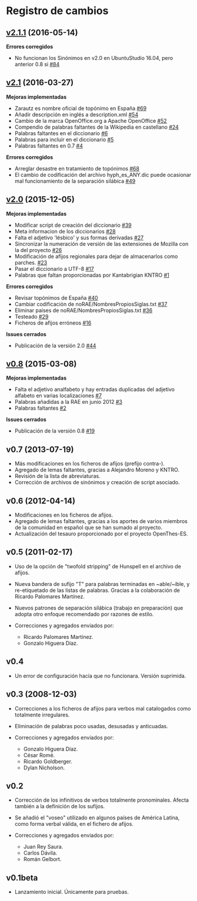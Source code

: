 # Registro de cambios
## [v2.1.1](https://github.com/sbosio/rla-es/tree/v2.1.1) (2016-05-14)
**Errores corregidos**
- No funcionan los Sinónimos en v2.0 en UbuntuStudio 16.04, pero anterior 0.8 si [\#84](https://github.com/sbosio/rla-es/issues/84)

## [v2.1](https://github.com/sbosio/rla-es/tree/v2.1) (2016-03-27)
**Mejoras implementadas**

- Zarautz es nombre oficial de topónimo en España [\#69](https://github.com/sbosio/rla-es/issues/69)
- Añadir descripción en inglés a description.xml [\#54](https://github.com/sbosio/rla-es/issues/54)
- Cambio de la marca OpenOffice.org a Apache OpenOffice [\#52](https://github.com/sbosio/rla-es/issues/52)
- Compendio de palabras faltantes de la Wikipedia en castellano  [\#24](https://github.com/sbosio/rla-es/issues/24)
- Palabras faltantes en el diccionario [\#6](https://github.com/sbosio/rla-es/issues/6)
- Palabras para incluir en el diccionario [\#5](https://github.com/sbosio/rla-es/issues/5)
- Palabras faltantes en 0.7 [\#4](https://github.com/sbosio/rla-es/issues/4)

**Errores corregidos**

- Arreglar desastre en tratamiento de topónimos [\#68](https://github.com/sbosio/rla-es/issues/68)
- El cambio de codificación del archivo hyph\_es\_ANY.dic puede ocasionar mal funcionamiento de la separación silábica [\#49](https://github.com/sbosio/rla-es/issues/49)

## [v2.0](https://github.com/sbosio/rla-es/tree/v2.0) (2015-12-05)
**Mejoras implementadas**

- Modificar script de creación del diccionario [\#39](https://github.com/sbosio/rla-es/issues/39)
- Meta informacion de los diccionarios [\#28](https://github.com/sbosio/rla-es/issues/28)
- Falta el adjetivo 'lésbico' y sus formas derivadas [\#27](https://github.com/sbosio/rla-es/issues/27)
- Sincronizar la numeración de versión de las extensiones de Mozilla con la del proyecto [\#26](https://github.com/sbosio/rla-es/issues/26)
- Modificación de afijos regionales para dejar de almacenarlos como parches. [\#23](https://github.com/sbosio/rla-es/issues/23)
- Pasar el diccionario a UTF-8 [\#17](https://github.com/sbosio/rla-es/issues/17)
- Palabras que faltan proporcionadas por Kantabrigian KNTRO [\#1](https://github.com/sbosio/rla-es/issues/1)

**Errores corregidos**

- Revisar topónimos de España [\#40](https://github.com/sbosio/rla-es/issues/40)
- Cambiar codificación de noRAE/NombresPropiosSiglas.txt [\#37](https://github.com/sbosio/rla-es/issues/37)
- Eliminar países de noRAE/NombresPropiosSiglas.txt [\#36](https://github.com/sbosio/rla-es/issues/36)
- Testeado [\#29](https://github.com/sbosio/rla-es/issues/29)
- Ficheros de afijos erróneos [\#16](https://github.com/sbosio/rla-es/issues/16)

**Issues cerrados**

- Publicación de la versión 2.0 [\#44](https://github.com/sbosio/rla-es/issues/44)

## [v0.8](https://github.com/sbosio/rla-es/tree/v0.8) (2015-03-08)
**Mejoras implementadas**

- Falta el adjetivo analfabeto y hay entradas duplicadas del adjetivo alfabeto en varias localizaciones [\#7](https://github.com/sbosio/rla-es/issues/7)
- Palabras añadidas a la RAE en junio 2012 [\#3](https://github.com/sbosio/rla-es/issues/3)
- Palabras faltantes [\#2](https://github.com/sbosio/rla-es/issues/2)

**Issues cerrados**

- Publicación de la versión 0.8 [\#19](https://github.com/sbosio/rla-es/issues/19)

## v0.7 (2013-07-19)

- Más modificaciones en los ficheros de afijos (prefijo contra-).
- Agregado de lemas faltantes, gracias a Alejandro Moreno y KNTRO.
- Revisión de la lista de abreviaturas.
- Corrección de archivos de sinónimos y creación de script asociado.

## v0.6 (2012-04-14)

- Modificaciones en los ficheros de afijos.
- Agregado de lemas faltantes, gracias a los aportes de varios miembros de la
  comunidad en español que se han sumado al proyecto.
- Actualización del tesauro proporcionado por el proyecto OpenThes-ES.

## v0.5 (2011-02-17)

- Uso de la opción de "twofold stripping" de Hunspell en el archivo de
  afijos.
- Nueva bandera de sufijo "T" para palabras terminadas en ~able/~ible,
  y re-etiquetado de las listas de palabras. Gracias a la colaboración
  de Ricardo Palomares Martínez.
- Nuevos patrones de separación silábica (trabajo en preparación) que
  adopta otro enfoque recomendado por razones de estilo.
- Correcciones y agregados enviados por:

  - Ricardo Palomares Martínez.
  - Gonzalo Higuera Díaz.

## v0.4

- Un error de configuración hacía que no funcionara. Versión suprimida.

## v0.3 (2008-12-03)

- Correcciones a los ficheros de afijos para verbos mal catalogados como
  totalmente irregulares.
- Eliminación de palabras poco usadas, desusadas y anticuadas.
- Correcciones y agregados enviados por:

  - Gonzalo Higuera Díaz.
  - César Romé.
  - Ricardo Goldberger.
  - Dylan Nicholson.

## v0.2

- Corrección de los infinitivos de verbos totalmente pronominales. Afecta
  también a la definición de los sufijos.
- Se añadió el "voseo" utilizado en algunos países de América Latina, como
  forma verbal válida, en el fichero de afijos.
- Correcciones y agregados enviados por:

  - Juan Rey Saura.
  - Carlos Dávila.
  - Román Gelbort.

## v0.1beta

- Lanzamiento inicial. Únicamente para pruebas.
